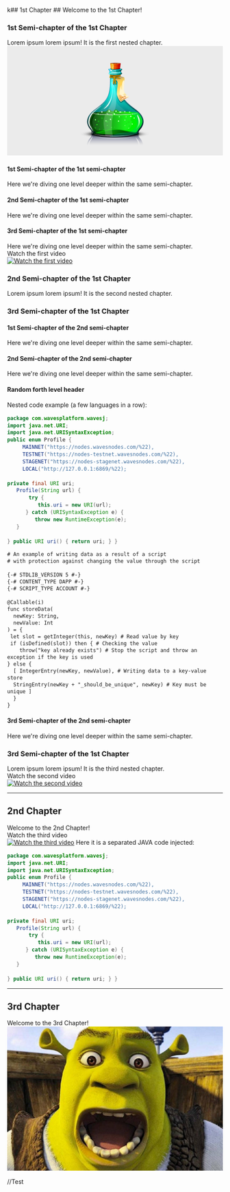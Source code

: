  k## 1st Chapter ##
Welcome to the 1st Chapter!

### 1st Semi-chapter of the 1st Chapter ###
Lorem ipsum lorem ipsum!
It is the first nested chapter.    
![Rock](./img/elixir.png)    

#### 1st Semi-chapter of the 1st semi-chapter ####
Here we're diving one level deeper within the same semi-chapter.
#### 2nd Semi-chapter of the 1st semi-chapter ####
Here we're diving one level deeper within the same semi-chapter.
#### 3rd Semi-chapter of the 1st semi-chapter ####
Here we're diving one level deeper within the same semi-chapter.    
Watch the first video    
[![Watch the first video](https://www.formula1.com/content/dam/fom-website/manual/Misc/2022manual/F1Manager/F1Manager2022_Key_Art_4K.jpg)](https://youtu.be/ZRrwjiUkUWk)

[](634bbd8a-52ed-4a7a-ae56-623667b59eb3#chapter)

### 2nd Semi-chapter of the 1st Chapter ###
Lorem ipsum lorem ipsum!
It is the second nested chapter.

### 3rd Semi-chapter of the 1st Chapter ###
#### 1st Semi-chapter of the 2nd semi-chapter ####
Here we're diving one level deeper within the same semi-chapter.
#### 2nd Semi-chapter of the 2nd semi-chapter ####
Here we're diving one level deeper within the same semi-chapter.    

#### Random forth level header ####

Nested code example (a few languages in a row):    

<CodeBlock>

```java
package com.wavesplatform.wavesj;
import java.net.URI;
import java.net.URISyntaxException;
public enum Profile {
     MAINNET("https://nodes.wavesnodes.com/%22),
     TESTNET("https://nodes-testnet.wavesnodes.com/%22),
     STAGENET("https://nodes-stagenet.wavesnodes.com/%22),
     LOCAL("http://127.0.0.1:6869/%22);
 
private final URI uri;
   Profile(String url) {
       try {
          this.uri = new URI(url);
      } catch (URISyntaxException e) {
         throw new RuntimeException(e);
   }
 
} public URI uri() { return uri; } }
```
```ride
# An example of writing data as a result of a script
# with protection against changing the value through the script
 
{-# STDLIB_VERSION 5 #-}
{-# CONTENT_TYPE DAPP #-}
{-# SCRIPT_TYPE ACCOUNT #-}
 
@Callable(i)
func storeData(
  newKey: String,
  newValue: Int
) = {
 let slot = getInteger(this, newKey) # Read value by key
 if (isDefined(slot)) then { # Checking the value
    throw("key already exists") # Stop the script and throw an exception if the key is used
} else {
  [ IntegerEntry(newKey, newValue), # Writing data to a key-value store
  StringEntry(newKey + "_should_be_unique", newKey) # Key must be unique ]
  }
}
```

</CodeBlock>

#### 3rd Semi-chapter of the 2nd semi-chapter ####
Here we're diving one level deeper within the same semi-chapter.

### 3rd Semi-chapter of the 1st Chapter ###
Lorem ipsum lorem ipsum!
It is the third nested chapter.    
Watch the second video    
[![Watch the second video](https://devblogs.microsoft.com/dotnet/wp-content/uploads/sites/10/2022/02/dotnet7-preview1.jpg)](https://youtu.be/T-D1KVIuvjA)

---

## 2nd Chapter ##
Welcome to the 2nd Chapter!    
Watch the third video    
[![Watch the third video](https://img.youtube.com/vi/T-D1KVIuvjA/maxresdefault.jpg)](https://youtu.be/34Na4j8AVgA)
    Here it is a separated JAVA code injected:    

<CodeBlock>

```java
package com.wavesplatform.wavesj;
import java.net.URI;
import java.net.URISyntaxException;
public enum Profile {
     MAINNET("https://nodes.wavesnodes.com/%22),
     TESTNET("https://nodes-testnet.wavesnodes.com/%22),
     STAGENET("https://nodes-stagenet.wavesnodes.com/%22),
     LOCAL("http://127.0.0.1:6869/%22);
 
private final URI uri;
   Profile(String url) {
       try {
          this.uri = new URI(url);
      } catch (URISyntaxException e) {
         throw new RuntimeException(e);
   }
 
} public URI uri() { return uri; } }
```

</CodeBlock>

---

## 3rd Chapter ##
Welcome to the 3rd Chapter!    
![cake](./img/shrek.png)    

//Test